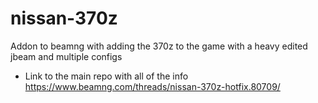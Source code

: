 # nissan-370z
Addon to beamng with adding the 370z to the game with a heavy edited jbeam and multiple configs

- Link to the main repo with all of the info https://www.beamng.com/threads/nissan-370z-hotfix.80709/
